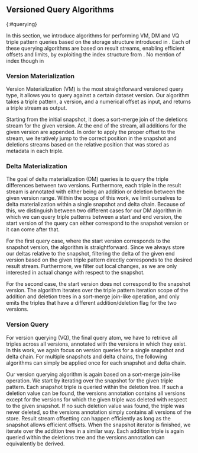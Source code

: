 ## Versioned Query Algorithms
{:#querying}

In this section, we introduce algorithms for performing VM, DM and VQ triple pattern queries
based on the storage structure introduced in [](#storage).
Each of these querying algorithms are based on result streams, enabling efficient offsets and limits,
by exploiting the index structure from [](#storage).
<span class="comment" data-author="RV">No mention of index though in [](#storage)</span>

### Version Materialization

Version Materialization (VM) is the most straightforward versioned query type,
it allows you to query against a certain dataset version.
Our algorithm takes a triple pattern, a version, and a numerical offset as input,
and returns a triple stream as output.

Starting from the initial snapshot, it does a sort-merge join of the deletions stream for the given version.
At the end of the stream, all additions for the given version are appended.
In order to apply the proper offset to the stream,
we iteratively jump to the correct position in the snapshot and deletions streams
based on the relative position that was stored as metadata in each triple.

### Delta Materialization

The goal of delta materialization (DM) queries is to query the triple differences between two versions.
Furthermore, each triple in the result stream is annotated with either being an addition or deletion between the given version range.
Within the scope of this work, we limit ourselves to delta materialization within a single snapshot and delta chain.
Because of this, we distinguish between two different cases for our DM algorithm
in which we can query triple patterns between a start and end version,
the start version of the query can either correspond to the snapshot version or it can come after that.

For the first query case, where the start version corresponds to the snapshot version,
the algorithm is straightforward.
Since we always store our deltas relative to the snapshot,
filtering the delta of the given end version based on the given triple pattern directly corresponds to the desired result stream.
Furthermore, we filter out local changes, as we are only interested in actual change with respect to the snapshot.

For the second case, the start version does not correspond to the snapshot version.
The algorithm iterates over the triple pattern iteration scope of the addition and deletion trees in a sort-merge join-like operation,
and only emits the triples that have a different addition/deletion flag for the two versions.

### Version Query

For version querying (VQ), the final query atom, we have to retrieve all triples across all versions,
annotated with the versions in which they exist.
In this work, we again focus on version queries for a single snapshot and delta chain.
For multiple snapshots and delta chains, the following algorithms can simply be applied once for each snapshot and delta chain.

Our version querying algorithm is again based on a sort-merge join-like operation.
We start by iterating over the snapshot for the given triple pattern.
Each snapshot triple is queried within the deletion tree.
If such a deletion value can be found, the versions annotation contains all versions except for the versions
for which the given triple was deleted with respect to the given snapshot.
If no such deletion value was found, the triple was never deleted,
so the versions annotation simply contains all versions of the store.
Result stream offsetting can happen efficiently as long as the snapshot allows efficient offsets.
When the snapshot iterator is finished, we iterate over the addition tree in a similar way.
Each addition triple is again queried within the deletions tree
and the versions annotation can equivalently be derived.
